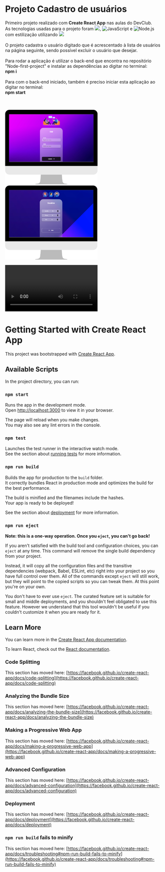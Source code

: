 # Projeto Cadastro de usuários

Primeiro projeto realizado com **Create React App** nas aulas do DevClub.\
As tecnologias usadas para o projeto foram <img src="https://img.shields.io/badge/React-20232A?style=for-the-badge&logo=react&logoColor=61DAFB" />, <img src="https://img.shields.io/badge/JavaScript-F7DF1E?style=for-the-badge&logo=javascript&logoColor=black" alt="JavaScript"> e <img src ="https://img.shields.io/badge/Node.js-43853D?style=for-the-badge&logo=node.js&logoColor=white" alt ="Node.js"> com estilização utilizando <img src="https://img.shields.io/badge/styled--components-DB7093?style=for-the-badge&logo=styled-components&logoColor=white"/>\
\
O projeto cadastra o usuário digitado que é acrescentado à lista de usuários na página seguinte, sendo possível excluir o usuário que desejar.\
\
Para rodar a aplicação é utilizar o back-end que encontra no repositório "Node-first-project" e instalar as dependências ao digitar no terminal:\
**npm i**\
\
Para com o back-end iniciado, também é preciso iniciar esta aplicação ao digitar no terminal:\
**npm start**

<br>
<br>
<div> 
<img src="./src/assets/homeDesktop.png" width="300px"/>
<img src="./src/assets/userDesktop.png" width="300px"/>
</div>

<video src="./src/assets/reactFirstProject.mp4" autoplay> </video>

# Getting Started with Create React App

This project was bootstrapped with [Create React App](https://github.com/facebook/create-react-app).

## Available Scripts

In the project directory, you can run:

### `npm start`

Runs the app in the development mode.\
Open [http://localhost:3000](http://localhost:3000) to view it in your browser.

The page will reload when you make changes.\
You may also see any lint errors in the console.

### `npm test`

Launches the test runner in the interactive watch mode.\
See the section about [running tests](https://facebook.github.io/create-react-app/docs/running-tests) for more information.

### `npm run build`

Builds the app for production to the `build` folder.\
It correctly bundles React in production mode and optimizes the build for the best performance.

The build is minified and the filenames include the hashes.\
Your app is ready to be deployed!

See the section about [deployment](https://facebook.github.io/create-react-app/docs/deployment) for more information.

### `npm run eject`

**Note: this is a one-way operation. Once you `eject`, you can't go back!**

If you aren't satisfied with the build tool and configuration choices, you can `eject` at any time. This command will remove the single build dependency from your project.

Instead, it will copy all the configuration files and the transitive dependencies (webpack, Babel, ESLint, etc) right into your project so you have full control over them. All of the commands except `eject` will still work, but they will point to the copied scripts so you can tweak them. At this point you're on your own.

You don't have to ever use `eject`. The curated feature set is suitable for small and middle deployments, and you shouldn't feel obligated to use this feature. However we understand that this tool wouldn't be useful if you couldn't customize it when you are ready for it.

## Learn More

You can learn more in the [Create React App documentation](https://facebook.github.io/create-react-app/docs/getting-started).

To learn React, check out the [React documentation](https://reactjs.org/).

### Code Splitting

This section has moved here: [https://facebook.github.io/create-react-app/docs/code-splitting](https://facebook.github.io/create-react-app/docs/code-splitting)

### Analyzing the Bundle Size

This section has moved here: [https://facebook.github.io/create-react-app/docs/analyzing-the-bundle-size](https://facebook.github.io/create-react-app/docs/analyzing-the-bundle-size)

### Making a Progressive Web App

This section has moved here: [https://facebook.github.io/create-react-app/docs/making-a-progressive-web-app](https://facebook.github.io/create-react-app/docs/making-a-progressive-web-app)

### Advanced Configuration

This section has moved here: [https://facebook.github.io/create-react-app/docs/advanced-configuration](https://facebook.github.io/create-react-app/docs/advanced-configuration)

### Deployment

This section has moved here: [https://facebook.github.io/create-react-app/docs/deployment](https://facebook.github.io/create-react-app/docs/deployment)

### `npm run build` fails to minify

This section has moved here: [https://facebook.github.io/create-react-app/docs/troubleshooting#npm-run-build-fails-to-minify](https://facebook.github.io/create-react-app/docs/troubleshooting#npm-run-build-fails-to-minify)
